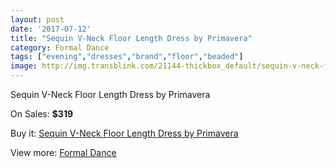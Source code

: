```yaml
---
layout: post
date: '2017-07-12'
title: "Sequin V-Neck Floor Length Dress by Primavera"
category: Formal Dance
tags: ["evening","dresses","brand","floor","beaded"]
image: http://img.transblink.com/21144-thickbox_default/sequin-v-neck-floor-length-dress-by-primavera.jpg
---
```

Sequin V-Neck Floor Length Dress by Primavera

On Sales: **$319**
<a href="https://www.transblink.com/en/formal-dance/6703-sequin-v-neck-floor-length-dress-by-primavera.html"><amp-img layout="responsive" width="600" height="600" src="//img.transblink.com/21144-thickbox_default/sequin-v-neck-floor-length-dress-by-primavera.jpg" alt="Sequin V-Neck Floor Length Dress by Primavera 0" /></a>
<a href="https://www.transblink.com/en/formal-dance/6703-sequin-v-neck-floor-length-dress-by-primavera.html"><amp-img layout="responsive" width="600" height="600" src="//img.transblink.com/21147-thickbox_default/sequin-v-neck-floor-length-dress-by-primavera.jpg" alt="Sequin V-Neck Floor Length Dress by Primavera 1" /></a>
<a href="https://www.transblink.com/en/formal-dance/6703-sequin-v-neck-floor-length-dress-by-primavera.html"><amp-img layout="responsive" width="600" height="600" src="//img.transblink.com/21146-thickbox_default/sequin-v-neck-floor-length-dress-by-primavera.jpg" alt="Sequin V-Neck Floor Length Dress by Primavera 2" /></a>
<a href="https://www.transblink.com/en/formal-dance/6703-sequin-v-neck-floor-length-dress-by-primavera.html"><amp-img layout="responsive" width="600" height="600" src="//img.transblink.com/21145-thickbox_default/sequin-v-neck-floor-length-dress-by-primavera.jpg" alt="Sequin V-Neck Floor Length Dress by Primavera 3" /></a>

Buy it: [Sequin V-Neck Floor Length Dress by Primavera](https://www.transblink.com/en/formal-dance/6703-sequin-v-neck-floor-length-dress-by-primavera.html "Sequin V-Neck Floor Length Dress by Primavera")

View more: [Formal Dance](https://www.transblink.com/en/6-formal-dance "Formal Dance")